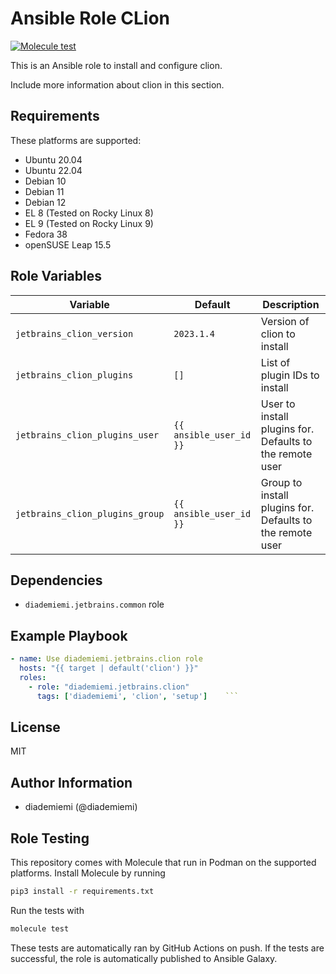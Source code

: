 Ansible Role CLion
=========

[![Molecule test](https://github.com/diademiemi/ansible_collection_diademiemi.jetbrains/actions/workflows/ansible-role-clion.yml/badge.svg)](https://github.com/diademiemi/ansible_collection_diademiemi.jetbrains/actions/workflows/ansible-role-clion.yml)

This is an Ansible role to install and configure clion.

Include more information about clion in this section.

Requirements
------------
These platforms are supported:
- Ubuntu 20.04
- Ubuntu 22.04
- Debian 10
- Debian 11
- Debian 12
- EL 8 (Tested on Rocky Linux 8)
- EL 9 (Tested on Rocky Linux 9)
- Fedora 38
- openSUSE Leap 15.5

<!--
- List hardware requirements here  
-->

Role Variables
--------------

Variable | Default | Description
--- | --- | ---
`jetbrains_clion_version` | `2023.1.4` | Version of clion to install
`jetbrains_clion_plugins` | `[]` | List of plugin IDs to install
`jetbrains_clion_plugins_user` | `{{ ansible_user_id }}` | User to install plugins for. Defaults to the remote user
`jetbrains_clion_plugins_group` | `{{ ansible_user_id }}` | Group to install plugins for. Defaults to the remote user

<!--
`variable` | `default` | Variable example
`long_variable` | See [defaults/main.yml](./defaults/main.yml) | Variable referring to defaults
`distro_specific_variable` | See [vars/debian.yml](./vars/debian.yml) | Variable referring to distro-specific variables
-->

Dependencies
------------
<!-- List dependencies on other roles or criteria -->
- `diademiemi.jetbrains.common` role


Example Playbook
----------------

```yaml
- name: Use diademiemi.jetbrains.clion role
  hosts: "{{ target | default('clion') }}"
  roles:
    - role: "diademiemi.jetbrains.clion"
      tags: ['diademiemi', 'clion', 'setup']    ```

```

License
-------

MIT

Author Information
------------------

- diademiemi (@diademiemi)

Role Testing
------------

This repository comes with Molecule that run in Podman on the supported platforms.
Install Molecule by running

```bash
pip3 install -r requirements.txt
```

Run the tests with

```bash
molecule test
```

These tests are automatically ran by GitHub Actions on push. If the tests are successful, the role is automatically published to Ansible Galaxy.
